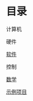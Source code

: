 # 目录

计算机

硬件

[软件](page/software/contents)

控制

[数学](page/mathmatic/contents)

[示例项目](page/project/contents)